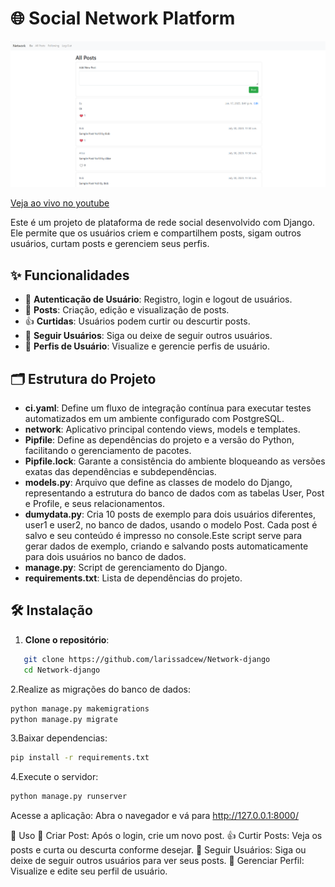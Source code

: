 # 🌐 Social Network Platform
![image](docs/networkfoto.png)

[Veja ao vivo no youtube](https://youtu.be/vg_AjNRmHig)

Este é um projeto de plataforma de rede social desenvolvido com Django. Ele permite que os usuários criem e compartilhem posts, sigam outros usuários, curtam posts e gerenciem seus perfis.

## ✨ Funcionalidades

- 🔐 **Autenticação de Usuário**: Registro, login e logout de usuários.
- 📝 **Posts**: Criação, edição e visualização de posts.
- 👍 **Curtidas**: Usuários podem curtir ou descurtir posts.
- 👥 **Seguir Usuários**: Siga ou deixe de seguir outros usuários.
- 📄 **Perfis de Usuário**: Visualize e gerencie perfis de usuário.

## 🗂️ Estrutura do Projeto

- **ci.yaml**: Define um fluxo de integração contínua para executar testes automatizados em um ambiente configurado com PostgreSQL.
- **network**: Aplicativo principal contendo views, models e templates.
- **Pipfile**: Define as dependências do projeto e a versão do Python, facilitando o gerenciamento de pacotes.
- **Pipfile.lock**: Garante a consistência do ambiente bloqueando as versões exatas das dependências e subdependências.
- **models.py**: Arquivo que define as classes de modelo do Django, representando a estrutura do banco de dados com as tabelas User, Post e Profile, e seus relacionamentos.
- **dumydata.py**: Cria 10 posts de exemplo para dois usuários diferentes, user1 e user2, no banco de dados, usando o modelo Post. Cada post é salvo e seu conteúdo é impresso no console.Este script serve para gerar dados de exemplo, criando e salvando posts automaticamente para dois usuários no banco de dados.
- **manage.py**: Script de gerenciamento do Django.
- **requirements.txt**: Lista de dependências do projeto.

## 🛠️ Instalação

1. **Clone o repositório**:
```bash
   git clone https://github.com/larissadcew/Network-django
   cd Network-django
```
2.Realize as migrações do banco de dados:
```bash
python manage.py makemigrations
python manage.py migrate
```

3.Baixar dependencias:
```bash
pip install -r requirements.txt
```

4.Execute o servidor:
```bash
python manage.py runserver
```

Acesse a aplicação:
Abra o navegador e vá para http://127.0.0.1:8000/

🚀 Uso
📝 Criar Post: Após o login, crie um novo post.
👍 Curtir Posts: Veja os posts e curta ou descurta conforme desejar.
👥 Seguir Usuários: Siga ou deixe de seguir outros usuários para ver seus posts.
📄 Gerenciar Perfil: Visualize e edite seu perfil de usuário.



